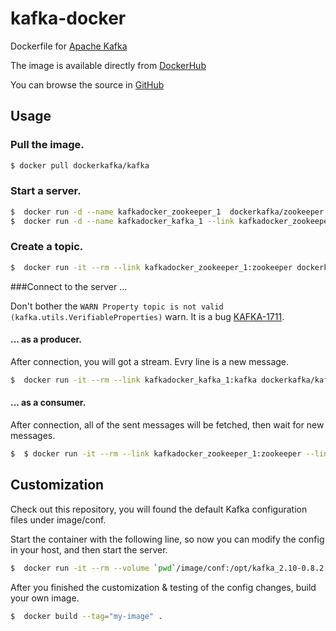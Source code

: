 kafka-docker
============

Dockerfile for [Apache Kafka](http://kafka.apache.org/)

The image is available directly from [DockerHub](https://hub.docker.com/r/dockerkafka/kafka/)

You can browse the source in [GitHub](https://github.com/DockerKafka/kafka-docker)

## Usage

### Pull the image.
```sh
$ docker pull dockerkafka/kafka
```

### Start a server.
```sh
$  docker run -d --name kafkadocker_zookeeper_1  dockerkafka/zookeeper
$  docker run -d --name kafkadocker_kafka_1 --link kafkadocker_zookeeper_1:zookeeper dockerkafka/kafka
```
### Create a topic.
```sh
$  docker run -it --rm --link kafkadocker_zookeeper_1:zookeeper dockerkafka/kafka kafka-topics.sh --create --zookeeper zookeeper:2181 --replication-factor 1 --partitions 5 --topic test
```
###Connect to the server ...

Don't bother the ``` WARN Property topic is not valid (kafka.utils.VerifiableProperties) ``` warn. It is a bug [KAFKA-1711](https://issues.apache.org/jira/browse/KAFKA-1711).

#### ... as a producer.

After connection, you will got a stream. Evry line is a new message.

```sh
$  docker run -it --rm --link kafkadocker_kafka_1:kafka dockerkafka/kafka kafka-console-producer.sh --broker-list kafka:9092 --topic test
```
#### ... as a consumer.

After connection, all of the sent messages will be fetched, then wait for new messages.

```sh
$  $ docker run -it --rm --link kafkadocker_zookeeper_1:zookeeper --link kafkadocker_kafka_1:kafka dockerkafka/kafka kafka-console-consumer.sh --zookeeper zookeeper:2181 --topic test --from-beginning
```

## Customization

Check out this repository, you will found the default Kafka configuration files under image/conf.

Start the container with the following line, so now you can modify the config in your host, and then start the server.
```sh
$  docker run -it --rm --volume `pwd`/image/conf:/opt/kafka_2.10-0.8.2.1/config kafkadocker/kafka /bin/bash
```

After you finished the customization & testing of the config changes, build your own image.
```sh
$  docker build --tag="my-image" .
```
